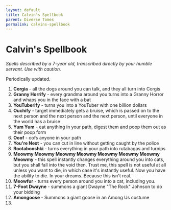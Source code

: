```yaml
---
layout: default
title: Calvin's Spellbook
parent: Diverse Tomes
permalink: calvins-spellbook
---
```


# Calvin's Spellbook

*Spells described by a 7-year old, transcribed directly by your humble servant. Use with caution.*

Periodically updated.

1. **Corgia** - all the dogs around you can talk, and they all turn into Corgis
2. **Granny Horrify** - every grandma around you turns into a Granny Horror and whaps you in the face with a bat
3. **YouTuberify** - turns you into a YouTuber with one billion dollars
4. **Ouchify** - target immediately gets a bruise, which is passed on to the next person and the next person and the next person, until everyone in the world has a bruise
5. **Yum Yum** - eat anything in your path, digest them and poop them out as their poop form 
6. **Ooof** - oofs anyone in your path
7. **You're Next** - you can cut in line without getting caught by the police
8. **Rootabooshki** - turns everything in your path into rutabagas and turnips
9. **Meowmy Meowmy Meowmy Meowmy Meowmy Meowmy Meowmy Meowmy** - this spell instantly changes everything around you into cats, but you shall fall into the void then. Trust me, this spell is not useful at all unless you want to die, in which case it's instantly useful. Now you have the ability to die. In your dreams. Because this isn't real.
10. **Meowfur** - turns every person around you into a cat, including you.
10. **7-Foot Dwayne** - summons a giant Dwayne "The Rock" Johnson to do your bidding
10. **Amongoose** - Summons a giant goose in an Among Us costume
10. 

